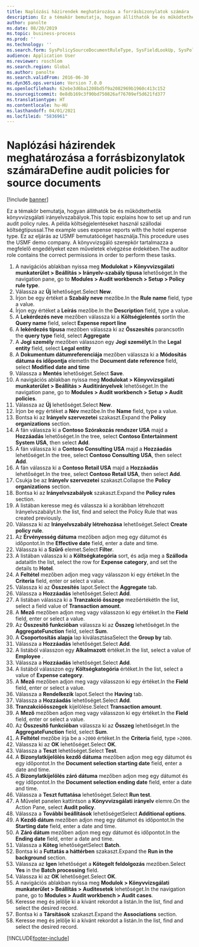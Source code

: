 ```yaml
---
title: Naplózási házirendek meghatározása a forrásbizonylatok számára
description: Ez a témakör bemutatja, hogyan állíthatók be és működtethetők könyvvizsgálati irányelvszabályok.
author: panolte
ms.date: 08/20/2019
ms.topic: business-process
ms.prod: ''
ms.technology: ''
ms.search.form: SysPolicySourceDocumentRuleType, SysFieldLookUp, SysPolicyListPage, SysPolicy, AuditPolicyRule, SysQueryForm, SysQueryFieldLookUp, AuditPolicyDateSelection, AuditPolicyAdditionalOption, BatchJob, CaseDetail
audience: Application User
ms.reviewer: roschlom
ms.search.region: Global
ms.author: panolte
ms.search.validFrom: 2016-06-30
ms.dyn365.ops.version: Version 7.0.0
ms.openlocfilehash: 62ebe3d6ba1208bd5f9a2082969b1960c413c152
ms.sourcegitcommit: 0e8db169c3f90bd750826af76709ef5d621fd377
ms.translationtype: HT
ms.contentlocale: hu-HU
ms.lasthandoff: 04/01/2021
ms.locfileid: "5836961"
---
```

# <a name="define-audit-policies-for-source-documents"></a><span data-ttu-id="2f248-103">Naplózási házirendek meghatározása a forrásbizonylatok számára</span><span class="sxs-lookup"><span data-stu-id="2f248-103">Define audit policies for source documents</span></span>

[!include [banner](../../includes/banner.md)]

<span data-ttu-id="2f248-104">Ez a témakör bemutatja, hogyan állíthatók be és működtethetők könyvvizsgálati irányelvszabályok.</span><span class="sxs-lookup"><span data-stu-id="2f248-104">This topic explains how to set up and run audit policy rules.</span></span> <span data-ttu-id="2f248-105">A példa költségjelentéseket használ szállodai költségtípussal.</span><span class="sxs-lookup"><span data-stu-id="2f248-105">The example uses expense reports with the hotel expense type.</span></span> <span data-ttu-id="2f248-106">Ez az eljárás az USMF bemutatócéget használja.</span><span class="sxs-lookup"><span data-stu-id="2f248-106">This procedure uses the USMF demo company.</span></span> <span data-ttu-id="2f248-107">A könyvvizsgáló szerepkör tartalmazza a megfelelő engedélyeket ezen műveletek elvégzése érdekében.</span><span class="sxs-lookup"><span data-stu-id="2f248-107">The auditor role contains the correct permissions in order to perform these tasks.</span></span>

1. <span data-ttu-id="2f248-108">A navigációs ablakban nyissa meg **Modulokat > Könyvvizsgálati munkaterület > Beállítás > Irányelv-szabály típusa** lehetőséget.</span><span class="sxs-lookup"><span data-stu-id="2f248-108">In the navigation pane, go to **Modules > Audit workbench > Setup > Policy rule type**.</span></span>
2. <span data-ttu-id="2f248-109">Válassza az **Új** lehetőséget.</span><span class="sxs-lookup"><span data-stu-id="2f248-109">Select **New**.</span></span>
3. <span data-ttu-id="2f248-110">Írjon be egy értéket a **Szabály neve** mezőbe.</span><span class="sxs-lookup"><span data-stu-id="2f248-110">In the **Rule name** field, type a value.</span></span>
4. <span data-ttu-id="2f248-111">Írjon egy értéket a **Leírás** mezőbe.</span><span class="sxs-lookup"><span data-stu-id="2f248-111">In the **Description** field, type a value.</span></span>
5. <span data-ttu-id="2f248-112">A **Lekérdezés neve** mezőben válassza ki a **Költségjelentés** sort</span><span class="sxs-lookup"><span data-stu-id="2f248-112">In the **Query name** field, select **Expense report line**</span></span>
6. <span data-ttu-id="2f248-113">A **lekérdezés típusa** mezőben válassza ki az **Összesítés** parancsot</span><span class="sxs-lookup"><span data-stu-id="2f248-113">In the **query type** field, select **Aggregate**</span></span>
7. <span data-ttu-id="2f248-114">A **Jogi személy** mezőben válasszon egy **Jogi személyt**.</span><span class="sxs-lookup"><span data-stu-id="2f248-114">In the **Legal entity** field, select **Legal entity**</span></span>
8. <span data-ttu-id="2f248-115">A **Dokumentum dátumreferenciája** mezőben válassza ki a **Módosítás dátuma és időpontja** elemet</span><span class="sxs-lookup"><span data-stu-id="2f248-115">In the **Document date reference** field, select **Modified date and time**</span></span>
9. <span data-ttu-id="2f248-116">Válassza a **Mentés** lehetőséget.</span><span class="sxs-lookup"><span data-stu-id="2f248-116">Select **Save**.</span></span>
10. <span data-ttu-id="2f248-117">A navigációs ablakban nyissa meg **Modulokat > Könyvvizsgálati munkaterület > Beállítás > Auditirányelvek** lehetőséget.</span><span class="sxs-lookup"><span data-stu-id="2f248-117">In the navigation pane, go to **Modules > Audit workbench > Setup > Audit policies**.</span></span>
11. <span data-ttu-id="2f248-118">Válassza az **Új** lehetőséget.</span><span class="sxs-lookup"><span data-stu-id="2f248-118">Select **New**.</span></span>
12. <span data-ttu-id="2f248-119">Írjon be egy értéket a **Név** mezőbe.</span><span class="sxs-lookup"><span data-stu-id="2f248-119">In the **Name** field, type a value.</span></span>
13. <span data-ttu-id="2f248-120">Bontsa ki az **Irányelv szervezetei** szakaszt.</span><span class="sxs-lookup"><span data-stu-id="2f248-120">Expand the **Policy organizations** section.</span></span>
14. <span data-ttu-id="2f248-121">A fán válassza ki a **Contoso Szórakozás rendszer USA** majd a **Hozzáadás** lehetőséget.</span><span class="sxs-lookup"><span data-stu-id="2f248-121">In the tree, select **Contoso Entertainment System USA**, then select **Add**.</span></span>
15. <span data-ttu-id="2f248-122">A fán válassza ki a **Contoso Consulting USA** majd a **Hozzáadás** lehetőséget.</span><span class="sxs-lookup"><span data-stu-id="2f248-122">In the tree, select **Contoso Consulting USA**, then select **Add**.</span></span>
16. <span data-ttu-id="2f248-123">A fán válassza ki a **Contoso Retail USA** majd a **Hozzáadás** lehetőséget.</span><span class="sxs-lookup"><span data-stu-id="2f248-123">In the tree, select **Contoso Retail USA**, then select **Add**.</span></span>
17. <span data-ttu-id="2f248-124">Csukja be az **Irányelv szervezetei** szakaszt.</span><span class="sxs-lookup"><span data-stu-id="2f248-124">Collapse the **Policy organizations** section.</span></span>
18. <span data-ttu-id="2f248-125">Bontsa ki az **Irányelvszabályok** szakaszt.</span><span class="sxs-lookup"><span data-stu-id="2f248-125">Expand the **Policy rules** section.</span></span>
19. <span data-ttu-id="2f248-126">A listában keresse meg és válassza ki a korábban létrehozott Irányelvszabályt.</span><span class="sxs-lookup"><span data-stu-id="2f248-126">In the list, find and select the Policy Rule that was created previously.</span></span>
20. <span data-ttu-id="2f248-127">Válassza ki az **Irányelvszabály létrehozása** lehetőséget.</span><span class="sxs-lookup"><span data-stu-id="2f248-127">Select **Create policy rule**.</span></span>
21. <span data-ttu-id="2f248-128">Az **Érvényesség dátuma** mezőben adjon meg egy dátumot és időpontot.</span><span class="sxs-lookup"><span data-stu-id="2f248-128">In the **Effective date** field, enter a date and time.</span></span>
22. <span data-ttu-id="2f248-129">Válassza ki a **Szűrő** elemet.</span><span class="sxs-lookup"><span data-stu-id="2f248-129">Select **Filter**.</span></span>
23. <span data-ttu-id="2f248-130">A listában válassza ki a **Költségkategória** sort, és adja meg a **Szálloda** adatait</span><span class="sxs-lookup"><span data-stu-id="2f248-130">In the list, select the row for **Expense category**, and set the details to **Hotel**.</span></span>
24. <span data-ttu-id="2f248-131">A **Feltétel** mezőben adjon meg vagy válasszon ki egy értéket.</span><span class="sxs-lookup"><span data-stu-id="2f248-131">In the **Criteria** field, enter or select a value.</span></span>
25. <span data-ttu-id="2f248-132">Válassza ki az **Összesítés** lapot.</span><span class="sxs-lookup"><span data-stu-id="2f248-132">Select the **Aggregate** tab.</span></span>
26. <span data-ttu-id="2f248-133">Válassza a **Hozzáadás** lehetőséget.</span><span class="sxs-lookup"><span data-stu-id="2f248-133">Select **Add**.</span></span>
27. <span data-ttu-id="2f248-134">A listában válassza ki a **Tranzakció összege** mezőértékét</span><span class="sxs-lookup"><span data-stu-id="2f248-134">In the list, select a field value of **Transaction amount**.</span></span>
28. <span data-ttu-id="2f248-135">A **Mező** mezőben adjon meg vagy válasszon ki egy értéket.</span><span class="sxs-lookup"><span data-stu-id="2f248-135">In the **Field** field, enter or select a value.</span></span>
29. <span data-ttu-id="2f248-136">Az **Összesítő funkcióban** válassza ki az **Összeg** lehetőséget.</span><span class="sxs-lookup"><span data-stu-id="2f248-136">In the **AggregateFunction** field, select **Sum**.</span></span>
30. <span data-ttu-id="2f248-137">A **Csoportosítás alapja** lap kiválasztása</span><span class="sxs-lookup"><span data-stu-id="2f248-137">Select the **Group by** tab.</span></span>
31. <span data-ttu-id="2f248-138">Válassza a **Hozzáadás** lehetőséget.</span><span class="sxs-lookup"><span data-stu-id="2f248-138">Select **Add**.</span></span>
32. <span data-ttu-id="2f248-139">A listából válasszon egy **Alkalmazott** értéket.</span><span class="sxs-lookup"><span data-stu-id="2f248-139">In the list, select a value of **Employee** .</span></span>
33. <span data-ttu-id="2f248-140">Válassza a **Hozzáadás** lehetőséget.</span><span class="sxs-lookup"><span data-stu-id="2f248-140">Select **Add**.</span></span>
34. <span data-ttu-id="2f248-141">A listából válasszon egy **Költségkategória** értéket.</span><span class="sxs-lookup"><span data-stu-id="2f248-141">In the list, select a value of **Expense category**.</span></span>
35. <span data-ttu-id="2f248-142">A **Mező** mezőben adjon meg vagy válasszon ki egy értéket.</span><span class="sxs-lookup"><span data-stu-id="2f248-142">In the **Field** field, enter or select a value.</span></span>
36. <span data-ttu-id="2f248-143">Válassza a **Rendelkezik** lapot.</span><span class="sxs-lookup"><span data-stu-id="2f248-143">Select the **Having** tab.</span></span>
37. <span data-ttu-id="2f248-144">Válassza a **Hozzáadás** lehetőséget.</span><span class="sxs-lookup"><span data-stu-id="2f248-144">Select **Add**.</span></span>
38. <span data-ttu-id="2f248-145">**Tranzakcióösszegek** kijelölése.</span><span class="sxs-lookup"><span data-stu-id="2f248-145">Select **Transaction amount**.</span></span>
39. <span data-ttu-id="2f248-146">A **Mező** mezőben adjon meg vagy válasszon ki egy értéket.</span><span class="sxs-lookup"><span data-stu-id="2f248-146">In the **Field** field, enter or select a value.</span></span>
40. <span data-ttu-id="2f248-147">Az **Összesítő funkcióban** válassza ki az **Összeg** lehetőséget.</span><span class="sxs-lookup"><span data-stu-id="2f248-147">In the **AggregateFunction** field, select **Sum**.</span></span>
41. <span data-ttu-id="2f248-148">A **Feltétel** mezőbe írja be a `>2000` értéket.</span><span class="sxs-lookup"><span data-stu-id="2f248-148">In the **Criteria** field, type `>2000`.</span></span>
42. <span data-ttu-id="2f248-149">Válassza ki az **OK** lehetőséget.</span><span class="sxs-lookup"><span data-stu-id="2f248-149">Select **OK**.</span></span>
43. <span data-ttu-id="2f248-150">Válassza a **Teszt** lehetőséget.</span><span class="sxs-lookup"><span data-stu-id="2f248-150">Select **Test**.</span></span>
44. <span data-ttu-id="2f248-151">A **Bizonylatkijelölés kezdő dátuma** mezőben adjon meg egy dátumot és egy időpontot.</span><span class="sxs-lookup"><span data-stu-id="2f248-151">In the **Document selection starting date** field, enter a date and time.</span></span>
45. <span data-ttu-id="2f248-152">A **Bizonylatkijelölés záró dátuma** mezőben adjon meg egy dátumot és egy időpontot.</span><span class="sxs-lookup"><span data-stu-id="2f248-152">In the **Document selection ending date** field, enter a date and time.</span></span>
46. <span data-ttu-id="2f248-153">Válassza a **Teszt futtatása** lehetőséget.</span><span class="sxs-lookup"><span data-stu-id="2f248-153">Select **Run test**.</span></span>
47. <span data-ttu-id="2f248-154">A Művelet panelen kattintson a **Könyvvizsgálati irányelv** elemre.</span><span class="sxs-lookup"><span data-stu-id="2f248-154">On the Action Pane, select **Audit policy**.</span></span>
48. <span data-ttu-id="2f248-155">Válassza a **További beállítások** lehetőséget</span><span class="sxs-lookup"><span data-stu-id="2f248-155">Select **Additional options**.</span></span>
49. <span data-ttu-id="2f248-156">A **Kezdő dátum** mezőben adjon meg egy dátumot és időpontot.</span><span class="sxs-lookup"><span data-stu-id="2f248-156">In the **Starting date** field, enter a date and time.</span></span>
50. <span data-ttu-id="2f248-157">A **Záró dátum** mezőben adjon meg egy dátumot és időpontot.</span><span class="sxs-lookup"><span data-stu-id="2f248-157">In the **Ending date** field, enter a date and time.</span></span>
51. <span data-ttu-id="2f248-158">Válassza a **Köteg** lehetőséget</span><span class="sxs-lookup"><span data-stu-id="2f248-158">Select **Batch**.</span></span>
52. <span data-ttu-id="2f248-159">Bontsa ki a **Futtatás a háttérben** szakaszt.</span><span class="sxs-lookup"><span data-stu-id="2f248-159">Expand the **Run in the background** section.</span></span>
53. <span data-ttu-id="2f248-160">Válassza az **Igen** lehetőséget a **Kötegelt feldolgozás** mezőben.</span><span class="sxs-lookup"><span data-stu-id="2f248-160">Select **Yes** in the **Batch processing** field.</span></span>
54. <span data-ttu-id="2f248-161">Válassza ki az **OK** lehetőséget.</span><span class="sxs-lookup"><span data-stu-id="2f248-161">Select **OK**.</span></span>
55. <span data-ttu-id="2f248-162">A navigációs ablakban nyissa meg **Modulok > Könyvvizsgálati munkaterület > Beállítás > Auditesetek** lehetőséget.</span><span class="sxs-lookup"><span data-stu-id="2f248-162">In the navigation pane, go to **Modules > Audit workbench > Audit cases**.</span></span>
56. <span data-ttu-id="2f248-163">Keresse meg és jelölje ki a kívánt rekordot a listán.</span><span class="sxs-lookup"><span data-stu-id="2f248-163">In the list, find and select the desired record.</span></span>
57. <span data-ttu-id="2f248-164">Bontsa ki a **Társítások** szakaszt.</span><span class="sxs-lookup"><span data-stu-id="2f248-164">Expand the **Associations** section.</span></span>
58. <span data-ttu-id="2f248-165">Keresse meg és jelölje ki a kívánt rekordot a listán.</span><span class="sxs-lookup"><span data-stu-id="2f248-165">In the list, find and select the desired record.</span></span>



[!INCLUDE[footer-include](../../../includes/footer-banner.md)]